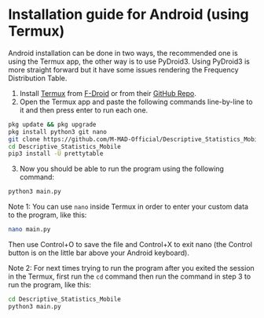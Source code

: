 # Installation guide for Android (using Termux)
Android installation can be done in two ways, the recommended one is using the
Termux app, the other way is to use PyDroid3. Using PyDroid3 is more straight
forward but it have some issues rendering the Frequency Distribution Table.

1. Install [Termux](https://termux.dev/en/) from
[F-Droid](https://f-droid.org/en/packages/com.termux) or from their
[GitHub Repo](https://github.com/termux/termux-app#github).
2. Open the Termux app and paste the following commands line-by-line to it and
then press enter to run each one.
```sh
pkg update && pkg upgrade
pkg install python3 git nano
git clone https://github.com/M-MAD-Official/Descriptive_Statistics_Mobile.git
cd Descriptive_Statistics_Mobile
pip3 install -U prettytable
```
3. Now you should be able to run the program using the following command:
```sh
python3 main.py
```

Note 1: You can use `nano` inside Termux in order to enter your custom data to
the program, like this:
```sh
nano main.py
```
Then use Control+O to save the file and Control+X to exit nano (the Control
button is on the little bar above your Android keyboard).

Note 2: For next times trying to run the program after you exited the session
in the Termux, first run the `cd` command then run the command in step 3 to
run the program, like this:
```sh
cd Descriptive_Statistics_Mobile
python3 main.py
```
